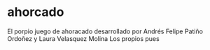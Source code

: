 # ahorcado

El porpio juego de ahoracado desarrollado por Andrés Felipe Patiño Ordoñez	 y  Laura Velasquez Molina	Los propios pues
